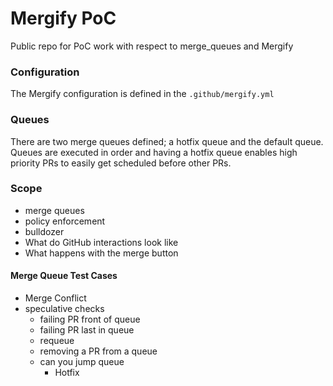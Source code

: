 # Mergify PoC

Public repo for PoC work with respect to merge_queues and Mergify

### Configuration

The Mergify configuration is defined in the `.github/mergify.yml`

### Queues

There are two merge queues defined; a hotfix queue and the default queue. Queues
are executed in order and having a hotfix queue enables high priority PRs to
easily get scheduled before other PRs.

### Scope

- merge queues
- policy enforcement
- bulldozer
- What do GitHub interactions look like
- What happens with the merge button

#### Merge Queue Test Cases

- Merge Conflict
- speculative checks
  - failing PR front of queue
  - failing PR last in queue
  - requeue
  - removing a PR from a queue
  - can you jump queue
    - Hotfix
